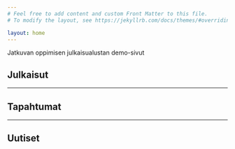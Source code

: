 ```yaml
---
# Feel free to add content and custom Front Matter to this file.
# To modify the layout, see https://jekyllrb.com/docs/themes/#overriding-theme-defaults

layout: home
---
```

Jatkuvan oppimisen julkaisualustan demo-sivut

## Julkaisut
---
## Tapahtumat
---
## Uutiset
